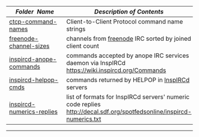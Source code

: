 |&nbsp;&nbsp;&nbsp;&nbsp;_Folder&nbsp;&nbsp;Name_&nbsp;&nbsp;&nbsp;&nbsp;| _Description of Contents_
|:----------------|--------------------------------------------------------------------------------------------------------------------------------------------------------
| [ctcp-command-names](ctcp-command-names) |  Client-to-Client Protocol command name strings 
| [freenode-channel-sizes](freenode-channel-sizes) |  channels from [freenode](https://freenode.net) IRC sorted by joined client count 
| [inspircd-anope-commands](inspircd-anope-commands) |  commands accepted by anope IRC services daemon via InspIRCd <https://wiki.inspircd.org/Commands> 
| [inspircd-helpop-cmds](inspircd-helpop-cmds) |  commands returned by HELPOP in [InspIRCd](https://inspircd.org) servers 
| [inspircd-numerics-replies](inspircd-numerics-replies) |  list of formats for InspIRCd servers' numeric code replies <http://decal.sdf.org/spotfedsonline/inspircd-numerics.txt> 

* * *

